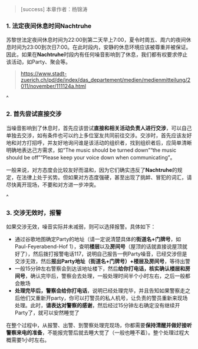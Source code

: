 > [success] 本章作者：杨锦涛

### **1. 法定夜间休息时间Nachtruhe**&#x20;

苏黎世法定夜间休息时间为22:00到第二天早上7:00，夏令时周五、周六的夜间休息时间为23:00到次日7:00。在此时段内，安静的休息环境应该被尊重并被保证。因此，如果在**Nachtruhe**时段内有任何噪音影响到了休息，我们都有权要求停止该活动，如Party、聚会等。

> <https://www.stadt-zuerich.ch/pd/de/index/das_departement/medien/medienmitteilung/2011/november/111124a.html>

^

### **2. 首先尝试直接交涉**

当噪音影响到了休息时，首先应该尝试**直接和相关活动负责人进行交涉**，可以自己单独去交涉，如有条件也可以约上多位室友共同前往交涉。交涉时，首先应该友好地和对方打招呼，并友好地询问谁是该活动的组织者，找到组织者后，应简单清晰明确地表达己方需求，如“The music should be turned down”“the music should be off”“Please keep your voice down when communicating”。

一般来说，对方态度会比较友好而温和，因为它们确实违反了**Nachtruhe**的规定，在法律上处于劣势。但如果对方态度强硬，甚至出现了挑衅、冒犯的词汇，请尽快离开现场，不要和对方进一步冲突。

^

### **3. 交涉无效时，报警**

如果交涉无效，噪音实际并未减弱，则可以选择报警。具体如下：

* 通过谷歌地图确定Party的地址（请一定说清楚具体的**街道名+门牌号**，如Paul-Feyerabend-Hof 1），查明**楼层**以及**房间号**（屋顶的话就直接说屋顶就好了），然后拨打报警电话117，说明自己报告一例Party噪音，已经交涉但是交涉无效，然后**报出Party地址（街道名+门牌号）+楼层及房间号**，等待出警
* 一般15分钟左右警察会到达该地址楼下，然后**给你打电话，核实确认楼层和房间号**，确认完毕后，警察会去处理，一般处理时间半个小时左右，之后一般都会散场
* **处理完毕后，警察会给你打电话**，说明已经处理完毕，并且告知如果警察走之后他们又重新开party，你可以打警员的私人机号，让负责的警员重新来现场处理。此时，**请表达对警察的感谢**，然后经过15分钟左右确定没有继续开Party了，就可以安然睡觉了

在整个过程中，从报警、出警、到警察处理完现场，你都需要**保持清醒并做好接听警察来电的准备**，不能报完警后就去睡大觉了（一般也睡不着）。整个处理过程大概需要1小时左右。
